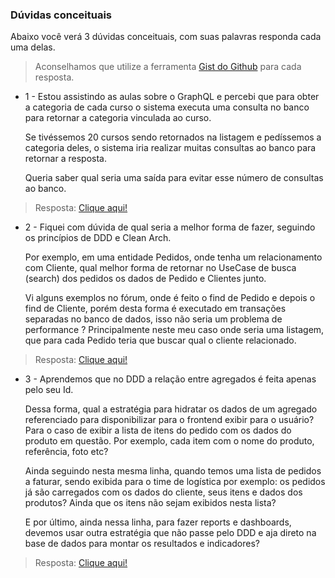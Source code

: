 
### Dúvidas conceituais

Abaixo você verá 3 dúvidas conceituais, com suas palavras responda cada uma delas.

> Aconselhamos que utilize a ferramenta [Gist do Github](https://gist.github.com/) para cada resposta.

* 1 - Estou assistindo as aulas sobre o GraphQL e percebi   que para obter a categoria de cada curso o sistema executa uma consulta no banco para retornar a categoria vinculada ao curso.

  Se tivéssemos 20 cursos sendo retornados na listagem e pedíssemos a categoria deles, o sistema iria realizar muitas consultas ao banco para retornar a resposta.

  Queria saber qual seria uma saída para evitar esse número de consultas ao banco.

> Resposta: [Clique aqui!](https://gist.github.com/Samnny/f6d9550dad4f62c8bcc074aeb2c6fd3c)

* 2 - Fiquei com dúvida de qual seria a melhor forma de fazer, seguindo os princípios de DDD e Clean Arch.

  Por exemplo, em uma entidade Pedidos, onde tenha um relacionamento com Cliente, qual melhor forma de retornar no UseCase de busca (search) dos pedidos os dados de Pedido e Clientes junto.

  Vi alguns exemplos no fórum, onde é feito o find de Pedido e depois o find de Cliente, porém desta forma é executado em transações separadas no banco de dados, isso não seria um problema de performance ? Principalmente neste meu caso onde seria uma listagem, que para cada Pedido teria que buscar qual o cliente relacionado.

> Resposta: [Clique aqui!](https://gist.github.com/Samnny/edebcdc1b01483ffa8d87f1f9cdf7ed9)

* 3 - Aprendemos que no DDD a relação entre agregados é feita apenas pelo seu Id.

  Dessa forma, qual a estratégia para hidratar os dados de um agregado referenciado para disponibilizar para o frontend exibir para o usuário? Para o caso de exibir a lista de itens do pedido com os dados do produto em questão. Por exemplo, cada item com o nome do produto, referência, foto etc?

  Ainda seguindo nesta mesma linha, quando temos uma lista de pedidos a faturar, sendo exibida para o time de logística por exemplo: os pedidos já são carregados com os dados do cliente, seus itens e dados dos produtos? Ainda que os itens não sejam exibidos nesta lista?

  E por último, ainda nessa linha, para fazer reports e dashboards, devemos usar outra estratégia que não passe pelo DDD e aja direto na base de dados para montar os resultados e indicadores?

> Resposta: [Clique aqui!]()
